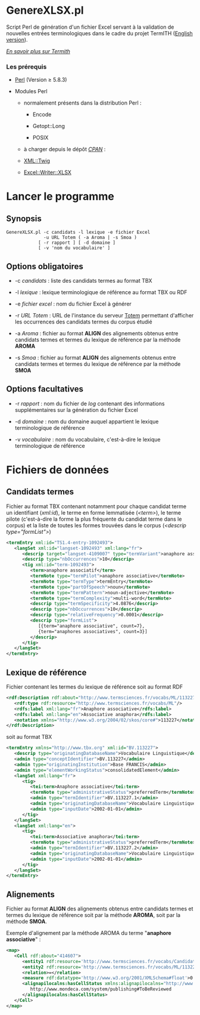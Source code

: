 GenereXLSX.pl
=============

Script Perl de génération d'un fichier Excel servant à la validation de nouvelles entrées terminologiques dans le cadre du projet TermITH ([English version](https://github.com/termith-anr/validation-termino-Excel/blob/master/English.md)). 

*[En savoir plus sur Termith](http://www.atilf.fr/ressources/termith/)*

### Les prérequis

- [Perl](https://www.perl.org/) (Version ≥ 5.8.3)

- Modules Perl

  - normalement présents dans la distribution Perl :
  
    - Encode
    
    - Getopt::Long
    
    - POSIX
    
  -  à charger depuis le dépôt *[CPAN](http://www.cpan.org/modules/index.html)* :
  
    - [XML::Twig](http://xmltwig.org/xmltwig/)
    
    - [Excel::Writer::XLSX](http://search.cpan.org/~jmcnamara/Excel-Writer-XLSX/)

# Lancer le programme

## Synopsis

```
GenereXLSX.pl -c candidats -l lexique -e fichier Excel
              -u URL Totem ( -a Aroma | -s Smoa )
            [ -r rapport ] [ -d domaine ]
            [ -v 'nom du vocabulaire' ]
```

## Options obligatoires

  - \-c *candidats*     : liste des candidats termes au format TBX
  
  - \-l *lexique*       : lexique terminologique de référence au format TBX ou RDF
  
  - \-e *fichier excel* : nom du fichier Excel à générer
  
  - \-r *URL Totem*     : URL de l'instance du serveur [Totem](https://github.com/termith-anr/totem) permettant d'afficher les occurrences des candidats termes du corpus étudié
  
  - \-a *Aroma*         : fichier au format **ALIGN** des alignements obtenus entre candidats termes et termes du lexique de référence par la méthode **AROMA**
  
  - \-s *Smoa*          : fichier au format **ALIGN** des alignements obtenus entre candidats termes et termes du lexique de référence par la méthode **SMOA**
  
## Options facultatives

  - \-r *rapport*       : nom du fichier de *log* contenant des informations supplémentaires sur la génération du fichier Excel
  
  - \-d *domaine*       : nom du domaine auquel appartient le lexique terminologique de référence
  
  - \-v *vocabulaire*   : nom du vocabulaire, c'est-à-dire le lexique terminologique de référence

# Fichiers de données

## Candidats termes

Fichier au format TBX contenant notamment pour chaque candidat terme un identifiant (*xml:id*), le terme en forme lemmatisée (*\<term\>*), le terme pilote (c'est-à-dire la forme la plus fréquente du candidat terme dans le corpus) et la liste de toutes les formes trouvées dans le corpus (*\<descrip type="formList"\>*)

```xml
<termEntry xml:id="TS1.4-entry-1092493">
   <langSet xml:id="langset-1092493" xml:lang="fr">
      <descrip target="langset-4109007" type="termVariant">anaphore associatif de type</descrip>
      <descrip type="nbOccurrences">10</descrip>
      <tig xml:id="term-1092493">
         <term>anaphore associatif</term>
         <termNote type="termPilot">anaphore associative</termNote>
         <termNote type="termType">termEntry</termNote>
         <termNote type="partOfSpeech">noun</termNote>
         <termNote type="termPattern">noun-adjective</termNote>
         <termNote type="termComplexity">multi-word</termNote>
         <descrip type="termSpecificity">4.0876</descrip>
         <descrip type="nbOccurrences">10</descrip>
         <descrip type="relativeFrequency">0.0001</descrip>
         <descrip type="formList">
            [{term="anaphore associative", count=7}, 
            {term="anaphores associatives", count=3}]
         </descrip>
      </tig>
   </langSet>
</termEntry>
```

## Lexique de référence

Fichier contenant les termes du lexique de référence soit au format RDF 

```xml
<rdf:Description rdf:about="http://www.termsciences.fr/vocabs/ML/113227">
   <rdf:type rdf:resource="http://www.termsciences.fr/vocabs/ML"/>
   <rdfs:label xml:lang="fr">Anaphore associative</rdfs:label>
   <rdfs:label xml:lang="en">Associative anaphora</rdfs:label>
   <notation xmlns="http://www.w3.org/2004/02/skos/core#">113227</notation>
</rdf:Description>
```

soit au format TBX

```xml
<termEntry xmlns="http://www.tbx.org" xml:id="BV.113227">
   <descrip type="originatingDatabaseName">Vocabulaire Linguistique</descrip>
   <admin type="conceptIdentifier">BV.113227</admin>
   <admin type="originatingInstitution">Base FRANCIS</admin>
   <admin type="elementWorkingStatus">consolidatedElement</admin>
   <langSet xml:lang="fr">
      <tig>
         <tei:term>Anaphore associative</tei:term>
         <termNote type="administrativeStatus">preferredTerm</termNote>
         <admin type="termIdentifier">BV.113227.1</admin>
         <admin type="originatingDatabaseName">Vocabulaire Linguistique</admin>
         <admin type="inputDate">2002-01-01</admin>
      </tig>
   </langSet>
   <langSet xml:lang="en">
      <tig>
         <tei:term>Associative anaphora</tei:term>
         <termNote type="administrativeStatus">preferredTerm</termNote>
         <admin type="termIdentifier">BV.113227.2</admin>
         <admin type="originatingDatabaseName">Vocabulaire Linguistique</admin>
         <admin type="inputDate">2002-01-01</admin>
      </tig>
   </langSet>
</termEntry>
```

## Alignements

Fichier au format **ALIGN** des alignements obtenus entre candidats termes et termes du lexique de référence soit par la méthode **AROMA**, soit par la méthode **SMOA**. 

Exemple d'alignement par la méthode AROMA du terme "**anaphore associative**" :

```xml
<map>
   <Cell rdf:about="414607">
      <entity1 rdf:resource='http://www.termsciences.fr/vocabs/CandidatsLinguistique/entry-1092493'/>
      <entity2 rdf:resource='http://www.termsciences.fr/vocabs/ML/113227'/>
      <relation>=</relation>
      <measure rdf:datatype='http://www.w3.org/2001/XMLSchema#float'>0.9277312808321435</measure>
      <alignapilocalns:hasCellStatus xmlns:alignapilocalns="http://www.mondeca.com/system/publishing#">
         http://www.mondeca.com/system/publishing#ToBeReviewed
      </alignapilocalns:hasCellStatus>
   </Cell>
</map>
```


